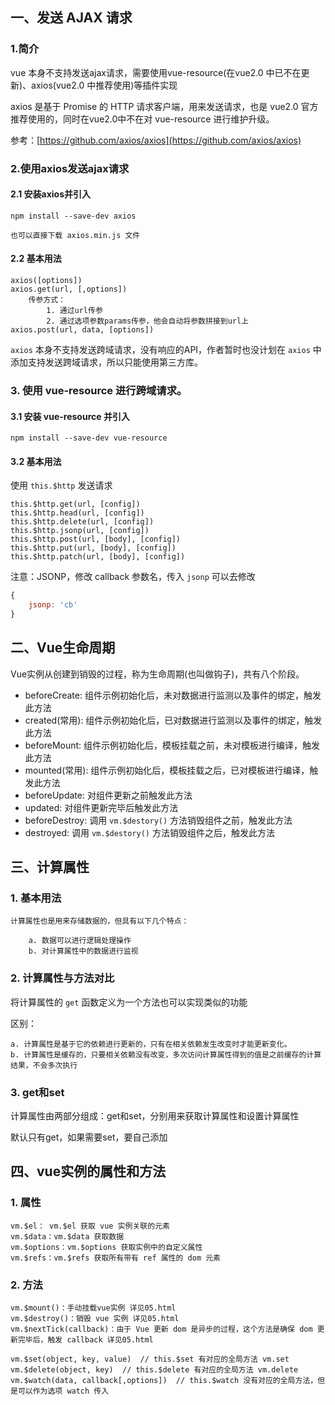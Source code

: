 ## 一、发送 AJAX 请求

### 1.简介

vue 本身不支持发送ajax请求，需要使用vue-resource(在vue2.0 中已不在更新)、axios(vue2.0 中推荐使用)等插件实现

axios 是基于 Promise 的 HTTP 请求客户端，用来发送请求，也是 vue2.0 官方推荐使用的，同时在vue2.0中不在对 vue-resource 进行维护升级。

参考：[https://github.com/axios/axios](https://github.com/axios/axios)

### 2.使用axios发送ajax请求

#### 2.1 安装axios并引入

```
npm install --save-dev axios

也可以直接下载 axios.min.js 文件
```

#### 2.2 基本用法

```
axios([options])
axios.get(url, [,options])
    传参方式：
        1. 通过url传参
        2. 通过选项参数params传参，他会自动将参数拼接到url上
axios.post(url, data, [options])
```

`axios` 本身不支持发送跨域请求，没有响应的API，作者暂时也没计划在 `axios` 中添加支持发送跨域请求，所以只能使用第三方库。

### 3. 使用 vue-resource 进行跨域请求。

#### 3.1 安装 vue-resource 并引入

```
npm install --save-dev vue-resource
```

#### 3.2 基本用法

使用 `this.$http` 发送请求

    this.$http.get(url, [config])
    this.$http.head(url, [config])
    this.$http.delete(url, [config])
    this.$http.jsonp(url, [config])
    this.$http.post(url, [body], [config])
    this.$http.put(url, [body], [config])
    this.$http.patch(url, [body], [config])

注意：JSONP，修改 callback 参数名，传入 `jsonp` 可以去修改

```js
{
    jsonp: 'cb'
}
```

## 二、Vue生命周期

Vue实例从创建到销毁的过程，称为生命周期(也叫做钩子)，共有八个阶段。

- beforeCreate: 组件示例初始化后，未对数据进行监测以及事件的绑定，触发此方法
- created(常用): 组件示例初始化后，已对数据进行监测以及事件的绑定，触发此方法
- beforeMount: 组件示例初始化后，模板挂载之前，未对模板进行编译，触发此方法
- mounted(常用): 组件示例初始化后，模板挂载之后，已对模板进行编译，触发此方法
- beforeUpdate: 对组件更新之前触发此方法
- updated: 对组件更新完毕后触发此方法
- beforeDestroy: 调用 `vm.$destory()` 方法销毁组件之前，触发此方法
- destroyed: 调用 `vm.$destory()` 方法销毁组件之后，触发此方法

## 三、计算属性

### 1. 基本用法

    计算属性也是用来存储数据的，但具有以下几个特点：

        a. 数据可以进行逻辑处理操作
        b. 对计算属性中的数据进行监视

### 2. 计算属性与方法对比

将计算属性的 `get` 函数定义为一个方法也可以实现类似的功能

区别：

    a. 计算属性是基于它的依赖进行更新的，只有在相关依赖发生改变时才能更新变化。
    b. 计算属性是缓存的，只要相关依赖没有改变，多次访问计算属性得到的值是之前缓存的计算结果，不会多次执行

### 3. get和set

计算属性由两部分组成：get和set，分别用来获取计算属性和设置计算属性

默认只有get，如果需要set，要自己添加

## 四、vue实例的属性和方法

### 1. 属性

    vm.$el： vm.$el 获取 vue 实例关联的元素
    vm.$data：vm.$data 获取数据
    vm.$options：vm.$options 获取实例中的自定义属性
    vm.$refs：vm.$refs 获取所有带有 ref 属性的 dom 元素

### 2. 方法

    vm.$mount()：手动挂载vue实例 详见05.html
    vm.$destroy()：销毁 vue 实例 详见05.html
    vm.$nextTick(callback)：由于 Vue 更新 dom 是异步的过程，这个方法是确保 dom 更新完毕后，触发 callback 详见05.html

    vm.$set(object, key, value)  // this.$set 有对应的全局方法 vm.set
    vm.$delete(object, key)  // this.$delete 有对应的全局方法 vm.delete
    vm.$watch(data, callback[,options])  // this.$watch 没有对应的全局方法，但是可以作为选项 watch 传入